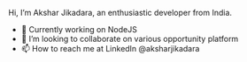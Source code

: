Hi, I’m Akshar Jikadara, an enthusiastic developer from India.

- 🌱 Currently working on NodeJS
- 💞️ I’m looking to collaborate on various opportunity platform
- 📫 How to reach me at LinkedIn @aksharjikadara
